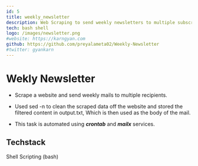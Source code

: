 ```yaml
---
id: 5
title: weekly_newsletter
description: Web Scraping to send weekly newsletters to multiple subscribers
tech: bash shell
logo: /images/newsletter.png
#website: https://karngyan.com
github: https://github.com/preyalameta02/Weekly-Newsletter
#twitter: gyankarn
---
```


# Wekly Newsletter

- Scrape a website and send weekly mails to multiple recipients.

- Used sed -n to clean the scraped data off the website and stored the filtered content in output.txt, Which is then used as the body of the mail.

- This task is automated using ***crontab*** and ***mailx*** services.

## Techstack
Shell Scripting (bash)
